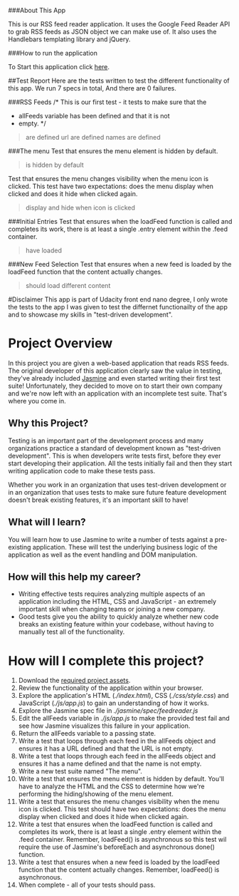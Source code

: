 ###About This App

This is our RSS feed reader application. It uses the Google
Feed Reader API to grab RSS feeds as JSON object we can make
use of. It also uses the Handlebars templating library and
jQuery.

###How to run the application

To Start this application click [here](http://neo0rabie.github.io/frontend-nanodegree-feedreader/).

##Test Report
Here are the tests written to test the different functionality of this app.
We run 7 specs in total, And there are 0 failures.

###RSS Feeds
/* This is our first test - it tests to make sure that the
* allFeeds variable has been defined and that it is not
* empty.
*/

<blockquote>
are defined
url are defined
names are defined
</blockquote>

###The menu
Test that ensures the menu element is hidden by default.
<blockquote>is hidden by default</blockquote>

Test that ensures the menu changes visibility when the menu icon is clicked. This test have two expectations: does the menu display when clicked and does it hide when clicked again.
<blockquote>
display and hide when icon is clicked
</blockquote>

###Initial Entries
Test that ensures when the loadFeed
function is called and completes its work, there is at least
a single .entry element within the .feed container.
<blockquote>have loaded</blockquote>

###New Feed Selection
Test that ensures when a new feed is loaded
by the loadFeed function that the content actually changes.
<blockquote>should load different content</blockquote>


#Disclaimer
This app is part of Udacity front end nano degree, I only wrote the tests to the app I was given to test the differnet functionailty of the app and to showcase my skills in "test-driven development".

# Project Overview

In this project you are given a web-based application that reads RSS feeds. The original developer of this application clearly saw the value in testing, they've already included [Jasmine](http://jasmine.github.io/) and even started writing their first test suite! Unfortunately, they decided to move on to start their own company and we're now left with an application with an incomplete test suite. That's where you come in.


## Why this Project?

Testing is an important part of the development process and many organizations practice a standard of development known as "test-driven development". This is when developers write tests first, before they ever start developing their application. All the tests initially fail and then they start writing application code to make these tests pass.

Whether you work in an organization that uses test-driven development or in an organization that uses tests to make sure future feature development doesn't break existing features, it's an important skill to have!


## What will I learn?

You will learn how to use Jasmine to write a number of tests against a pre-existing application. These will test the underlying business logic of the application as well as the event handling and DOM manipulation.


## How will this help my career?

* Writing effective tests requires analyzing multiple aspects of an application including the HTML, CSS and JavaScript - an extremely important skill when changing teams or joining a new company.
* Good tests give you the ability to quickly analyze whether new code breaks an existing feature within your codebase, without having to manually test all of the functionality.


# How will I complete this project?

1. Download the [required project assets](http://github.com/udacity/frontend-nanodegree-feedreader).
2. Review the functionality of the application within your browser.
3. Explore the application's HTML (*./index.html*), CSS (*./css/style.css*) and JavaScript (*./js/app.js*) to gain an understanding of how it works.
4. Explore the Jasmine spec file in *./jasmine/spec/feedreader.js*
5. Edit the allFeeds variable in *./js/app.js* to make the provided test fail and see how Jasmine visualizes this failure in your application.
6. Return the allFeeds variable to a passing state.
7. Write a test that loops through each feed in the allFeeds object and ensures it has a URL defined and that the URL is not empty.
8. Write a test that loops through each feed in the allFeeds object and ensures it has a name defined and that the name is not empty.
9. Write a new test suite named "The menu".
10. Write a test that ensures the menu element is hidden by default. You'll have to analyze the HTML and the CSS to determine how we're performing the hiding/showing of the menu element.
11. Write a test that ensures the menu changes visibility when the menu icon is clicked. This test should have two expectations: does the menu display when clicked and does it hide when clicked again.
12. Write a test that ensures when the loadFeed function is called and completes its work, there is at least a single .entry element within the .feed container. Remember, loadFeed() is asynchronous so this test wil require the use of Jasmine's beforeEach and asynchronous done() function.
13. Write a test that ensures when a new feed is loaded by the loadFeed function that the content actually changes. Remember, loadFeed() is asynchronous.
14. When complete - all of your tests should pass.